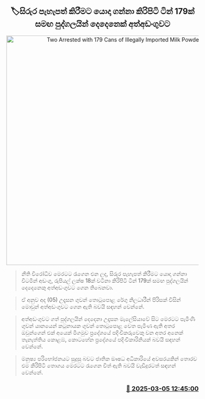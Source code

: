 <p align='center'><b><h2 align='center' title='Two Arrested with 179 Cans of Illegally Imported Milk Powder'>🏷සිරුර පැහැපත් කිරීමට යොදා ගන්නා කිරිපිටි ටින් 179ක් සමඟ පුද්ගලයින් දෙදෙනෙක් අත්අඩංගුවට</h2></b></p>
<p align='center'><img src='https://helakuru.sgp1.cdn.digitaloceanspaces.com/esana/images/lib/collagen-arrest.jpg' width='600' alt='Two Arrested with 179 Cans of Illegally Imported Milk Powder'></p>

> නීති විරෝධිව මෙරටට රැගෙන එන ලද, සිරුර පැහැපත් කිරීමට යොදා ගන්නා විටමින් අඩංගු, රුපියල් ලක්ෂ 18ක් වටිනා කිරිපිටි ටින් 179ක් සමඟ පුද්ගලයින් දෙදෙනෙකු අත්අඩංගුවට ගෙන තිබෙනවා.

> ඒ අනුව අද (05) උදෑසන ගුවන් තොටුපොළ රේගු නිලධාරීන් පිරිසක් විසින් මොවුන් අත්අඩංගුවට ගෙන ඇති බවයි සඳහන් වෙන්නේ.

> අත්අඩංගුවට ගත් පුද්ගලයින් දෙදෙනා උදෑසන මැලේසියාවේ සිට මෙරටට පැමිණි ගුවන් යානයෙන් කටුනායක ගුවන් තොටුපොළ වෙත පැමිණ ඇති අතර ඔවුන්ගෙන් එක් අයෙක් මීගමුව ප්‍රදේශයේ පදිංචිකරුවෙකු වන අතර අනෙක් තැනැත්තිය කොළඹ, කොටහේන ප්‍රදේශයේ පදිංචිකාරිනියක් බවයි සඳහන් වෙන්නේ.

> මනුෂ්‍ය පරිභෝජනයට සුදුසු බවට ජාතික ඖෂධ අධිකාරියේ අවසරයකින් තොරව එම කිරිපිටි තොගය මෙරටට රැගෙන විත් ඇති බවයි වැඩිදුරටත් සඳහන් වෙන්නේ. 



<h3 align='right'><a href='https://www.helakuru.lk/esana/p/108034/'>📅 2025-03-05 12:45:00</a></h3>
